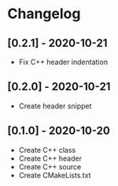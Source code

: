 # Changelog

## [0.2.1] - 2020-10-21

- Fix C++ header indentation

## [0.2.0] - 2020-10-21

- Create header snippet

## [0.1.0] - 2020-10-20

- Create C++ class
- Create C++ header
- Create C++ source
- Create CMakeLists.txt
